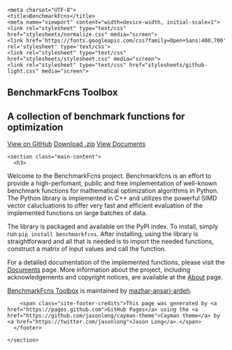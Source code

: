 <!DOCTYPE html>
<html lang="en-us">
  <head>
  <!-- Google tag (gtag.js) -->
  <script async src="https://www.googletagmanager.com/gtag/js?id=G-RJ9W1JM3BB"></script>
  <script>
    window.dataLayer = window.dataLayer || [];
    function gtag(){dataLayer.push(arguments);}
    gtag('js', new Date());

    gtag('config', 'G-RJ9W1JM3BB');
  </script>

    <meta charset="UTF-8">
    <title>BenchmarkFcns</title>
    <meta name="viewport" content="width=device-width, initial-scale=1">
    <link rel="stylesheet" type="text/css" href="stylesheets/normalize.css" media="screen">
    <link href='https://fonts.googleapis.com/css?family=Open+Sans:400,700' rel='stylesheet' type='text/css'>
    <link rel="stylesheet" type="text/css" href="stylesheets/stylesheet.css" media="screen">
    <link rel="stylesheet" type="text/css" href="stylesheets/github-light.css" media="screen">
    
  </head>
  <body>
    <section class="page-header">
      <h1 class="project-name">BenchmarkFcns Toolbox</h1>
      <h2 class="project-tagline">A collection of benchmark functions for optimization</h2>
      <a href="https://github.com/mazhar-ansari-ardeh/optimization" class="btn">View on GitHub</a>
      <a href="https://github.com/mazhar-ansari-ardeh/optimization/zipball/master" class="btn">Download .zip</a>
      <a href="./fcns" class="btn">View Documents</a>
    </section>

    <section class="main-content">
      <h3>
<a id="welcome-to-the-optimization-toolbox-project" class="anchor" href="#welcome-to-the-optimization-toolbox-project" aria-hidden="true"><span aria-hidden="true" class="octicon octicon-link"></span></a>Welcome to the BenchmarkFcns project.</h3>
Benchmarkfcns is an effort to provide a high-perfomant, public and free implementation of well-known benchmark functions
for mathematical optimization algorithms in Python. The Python library is implemented in C++ and utilizes the powerful
SIMD vector calucluations to offer very fast and efficient evaluation of the implemented functions on large 
batches of data.

The library is packaged and available on the PyPI index. To install, simply run `pip install benchmarkfcns`. 
After installing, using the library is straightforward and all that is needed is to import the needed functions, construct a matrix of input values and call the function.

For a detailed documentation of the implemented functions, please visit the <a href="./fcns">Documents</a> page. 
More information about the project, including acknowledgements and copyright notices, are available at the <a href="./about">About</a> page.

<p>
      </p>
      <footer class="site-footer">
        <span class="site-footer-owner"><a href="https://github.com/mazhar-ansari-ardeh/optimization">BenchmarkFcns Toolbox</a> is maintained by <a href="https://github.com/mazhar-ansari-ardeh">mazhar-ansari-ardeh</a>.</span>

        <span class="site-footer-credits">This page was generated by <a href="https://pages.github.com">GitHub Pages</a> using the <a href="https://github.com/jasonlong/cayman-theme">Cayman theme</a> by <a href="https://twitter.com/jasonlong">Jason Long</a>.</span>
      </footer>

    </section>

  
  </body>
</html>
